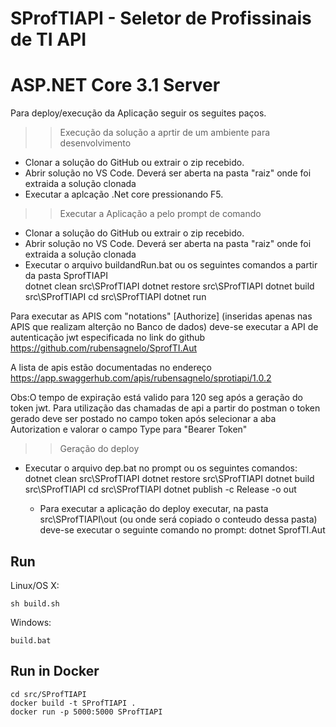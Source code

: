 # SProfTIAPI - Seletor de Profissinais de TI API
# ASP.NET Core 3.1 Server



Para deploy/execução da Aplicação seguir os seguites paços.

>> Execução da solução a aprtir de um ambiente para desenvolvimento
- Clonar a solução do GitHub ou extrair o zip recebido.
- Abrir solução no VS Code. Deverá ser aberta na pasta "raiz" onde foi extraida a solução clonada
- Executar a aplcação .Net core pressionando F5.

>> Executar a Aplicação a pelo prompt de comando
- Clonar a solução do GitHub ou extrair o zip recebido.
- Abrir solução no VS Code. Deverá ser aberta na pasta "raiz" onde foi extraida a solução clonada
- Executar o arquivo buildandRun.bat ou os seguintes comandos a partir da pasta SprofTIAPI\
dotnet clean  src\SProfTIAPI
dotnet restore src\SProfTIAPI
dotnet build src\SProfTIAPI
cd src\SProfTIAPI
dotnet run

Para executar as APIS com "notations" [Authorize] (inseridas apenas nas APIS que realizam alterção no Banco de dados) deve-se executar a API de autenticação jwt especificada no link do github https://github.com/rubensagnelo/SprofTI.Aut 

A lista de apis estão documentadas no endereço https://app.swaggerhub.com/apis/rubensagnelo/sprotiapi/1.0.2

Obs:O tempo de expiração está valido para 120 seg após a geração do token jwt. 
Para utilização das chamadas de api a partir do postman o token gerado deve ser postado no campo token após selecionar a aba Autorization e valorar o campo Type para "Bearer Token"

>> Geração do deploy
- Executar o arquivo dep.bat no prompt ou os seguintes comandos:
    dotnet clean  src\SProfTIAPI
    dotnet restore src\SProfTIAPI
    dotnet build src\SProfTIAPI
    cd src\SProfTIAPI
    dotnet publish -c Release -o out

    - Para executar a aplicação do deploy executar, na pasta src\SProfTIAPI\out (ou onde será copiado o conteudo dessa pasta) deve-se executar o seguinte comando no prompt: 
    dotnet SprofTI.Aut























## Run

Linux/OS X:

```
sh build.sh
```

Windows:

```
build.bat
```

## Run in Docker

```
cd src/SProfTIAPI
docker build -t SProfTIAPI .
docker run -p 5000:5000 SProfTIAPI
```
